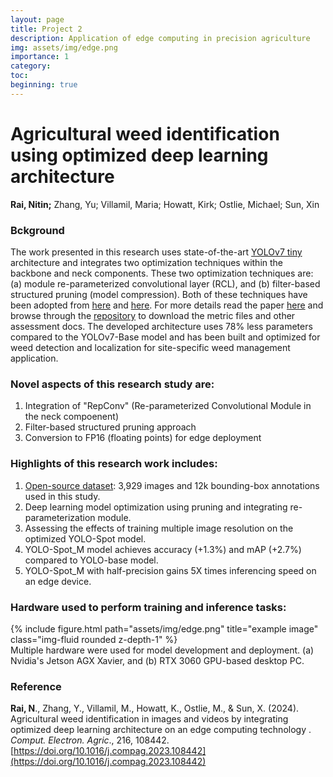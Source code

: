 ```yaml
---
layout: page
title: Project 2
description: Application of edge computing in precision agriculture
img: assets/img/edge.png
importance: 1
category:
toc:
beginning: true
---
```


# Agricultural weed identification using optimized deep learning architecture
**Rai, Nitin;** Zhang, Yu; Villamil, Maria; Howatt, Kirk; Ostlie, Michael; Sun, Xin

### Bckground
The work presented in this research uses state-of-the-art [YOLOv7 tiny](https://github.com/WongKinYiu/yolov7) architecture and integrates two optimization techniques within the backbone and neck components. These two optimization techniques are: (a) module re-parameterized convolutional layer (RCL), and (b) filter-based structured pruning (model compression). Both of these techniques have been adopted from [here](https://arxiv.org/abs/2307.11904) and [here](https://arxiv.org/abs/2207.02696). For more details read the paper [here](https://www.sciencedirect.com/science/article/pii/S016816992300830X) and browse through the [repository](https://github.com/nitin-dominic/Agricultural_Weed_Identification_Using_Optimized_Deep_Learning) to download the metric files and other assessment docs. The developed architecture uses 78% less parameters compared to the YOLOv7-Base model and has been built and optimized for weed detection and localization for site-specific weed management application.

### Novel aspects of this research study are:
1. Integration of "RepConv" (Re-parameterized Convolutional Module in the neck compoenent)
2. Filter-based structured pruning approach
3. Conversion to FP16 (floating points) for edge deployment

### Highlights of this research work includes:
1. [Open-source dataset](https://data.mendeley.com/datasets/8kjcztbjz2/2): 3,929 images and 12k bounding-box annotations used in this study.
2. Deep learning model optimization using pruning and integrating re-parameterization module.
3. Assessing the effects of training multiple image resolution on the optimized YOLO-Spot model.
4. YOLO-Spot_M model achieves accuracy (+1.3%) and mAP (+2.7%) compared to YOLO-base model.
5. YOLO-Spot_M with half-precision gains 5X times inferencing speed on an edge device.

### Hardware used to perform training and inference tasks:
<div class="row">
    <div class="col-sm mt-3 mt-md-0">
        {% include figure.html path="assets/img/edge.png" title="example image" class="img-fluid rounded z-depth-1" %}
    </div>
</div>
<div class="caption">
    Multiple hardware were used for model development and deployment. (a) Nvidia's Jetson AGX Xavier, and (b) RTX 3060 GPU-based desktop PC.
</div>

### Reference
**Rai, N**., Zhang, Y., Villamil, M., Howatt, K., Ostlie, M., & Sun, X. (2024). Agricultural weed identification in images and videos by integrating optimized deep learning architecture on an edge computing technology . *Comput. Electron. Agric*., 216, 108442. [https://doi.org/10.1016/j.compag.2023.108442](https://doi.org/10.1016/j.compag.2023.108442)
